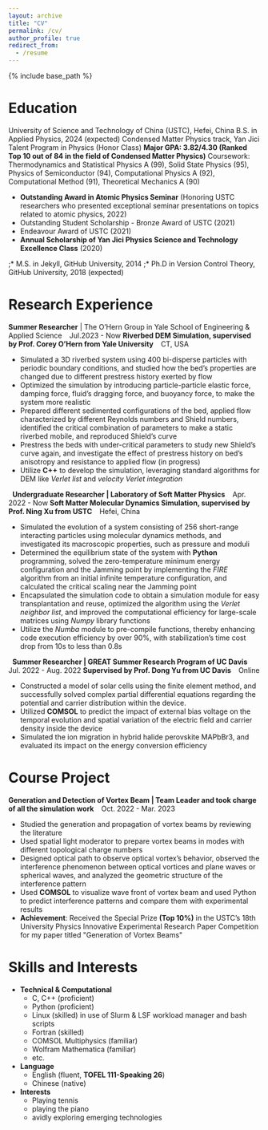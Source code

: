 ```yaml
---
layout: archive
title: "CV"
permalink: /cv/
author_profile: true
redirect_from:
  - /resume
---
```


{% include base_path %}

Education
======
University of Science and Technology of China (USTC), Hefei, China
B.S. in Applied Physics, 2024 (expected)
Condensed Matter Physics track, Yan Jici Talent Program in Physics (Honor Class)
**Major GPA: 3.82/4.30 (Ranked Top 10 out of 84 in the field of Condensed Matter Physics)**
Coursework: Thermodynamics and Statistical Physics A (99), Solid State Physics (95), Physics of Semiconductor
(94), Computational Physics A (92), Computational Method (91), Theoretical Mechanics A (90)

* **Outstanding Award in Atomic Physics Seminar** (Honoring USTC researchers who presented exceptional seminar presentations on topics related to atomic physics, 2022)
* Outstanding Student Scholarship - Bronze Award of USTC (2021)
* Endeavour Award of USTC (2021)
* **Annual Scholarship of Yan Jici Physics Science and Technology Excellence Class** (2020)

;* M.S. in Jekyll, GitHub University, 2014
;* Ph.D in Version Control Theory, GitHub University, 2018 (expected)

Research Experience
======
**Summer Researcher** | The O’Hern Group in Yale School of Engineering & Applied Science &ensp; Jul.2023 - Now
**Riverbed DEM Simulation, supervised by Prof. Corey O’Hern from Yale University** &ensp; CT, USA
* Simulated a 3D riverbed system using 400 bi-disperse particles with periodic boundary conditions, and studied
how the bed’s properties are changed due to different prestress history exerted by flow
* Optimized the simulation by introducing particle-particle elastic force, damping force, fluid’s dragging force, and
buoyancy force, to make the system more realistic
* Prepared different sedimented configurations of the bed, applied flow characterized by different Reynolds
numbers and Shield numbers, identified the critical combination of parameters to make a static riverbed mobile,
and reproduced Shield’s curve
* Prestress the beds with under-critical parameters to study new Shield’s curve again, and investigate the effect of
prestress history on bed’s anisotropy and resistance to applied flow (in progress)
* Utilize **C++** to develop the simulation, leveraging standard algorithms for DEM like *Verlet list* and *velocity Verlet
integration*

&nbsp;
**Undergraduate Researcher | Laboratory of Soft Matter Physics** &ensp; Apr. 2022 - Now
**Soft Matter Molecular Dynamics Simulation, supervised by Prof. Ning Xu from USTC** &ensp; Hefei, China
* Simulated the evolution of a system consisting of 256 short-range interacting particles using molecular dynamics methods, and investigated its macroscopic properties, such as pressure and moduli
* Determined the equilibrium state of the system with **Python** programming, solved the zero-temperature minimum energy configuration and the Jamming point by implementing the *FIRE* algorithm from an initial infinite temperature configuration, and calculated the critical scaling near the Jamming point
* Encapsulated the simulation code to obtain a simulation module for easy transplantation and reuse, optimized the algorithm using the *Verlet neighbor list*, and improved the computational efficiency for large-scale matrices using *Numpy* library functions
* Utilize the *Numba* module to pre-compile functions, thereby enhancing code execution efficiency by over 90%, with stabilization’s time cost drop from 10s to less than 0.8s

&nbsp;
**Summer Researcher | GREAT Summer Research Program of UC Davis** &ensp; Jul. 2022 - Aug. 2022
**Supervised by Prof. Dong Yu from UC Davis** &ensp; Online
* Constructed a model of solar cells using the finite element method, and successfully solved complex partial
differential equations regarding the potential and carrier distribution within the device.
* Utilized **COMSOL** to predict the impact of external bias voltage on the temporal evolution and spatial variation of the electric field and carrier density inside the device
* Simulated the ion migration in hybrid halide perovskite MAPbBr3, and evaluated its impact on the energy conversion efficiency
  
Course Project
======
**Generation and Detection of Vortex Beam | Team Leader and took charge of all the simulation work** &ensp; Oct. 2022 - Mar. 2023
* Studied the generation and propagation of vortex beams by reviewing the literature
* Used spatial light moderator to prepare vortex beams in modes with different topological charge numbers
* Designed optical path to observe optical vortex’s behavior, observed the interference phenomenon between optical
vortices and plane waves or spherical waves, and analyzed the geometric structure of the interference pattern
* Used **COMSOL** to visualize wave front of vortex beam and used Python to predict interference patterns and
compare them with experimental results
* **Achievement**: Received the Special Prize **(Top 10%)** in the USTC’s 18th University Physics Innovative Experimental Research Paper Competition for my paper titled "Generation of Vortex Beams"


<!-- Work experience
======
* Summer 2015: Research Assistant
  * Github University
  * Duties included: Tagging issues
  * Supervisor: Professor Git

* Fall 2015: Research Assistant
  * Github University
  * Duties included: Merging pull requests
  * Supervisor: Professor Hub -->
  
Skills and Interests
======
* **Technical & Computational**
  * C, C++ (proficient)
  * Python (proficient)
  * Linux (skilled) in use of Slurm & LSF workload manager and bash scripts
  * Fortran (skilled)
  * COMSOL Multiphysics (familiar)
  * Wolfram Mathematica (familiar)
  * etc.
* **Language**
  * English (fluent, **TOFEL 111-Speaking 26**)
  * Chinese (native)
* **Interests**
  * Playing tennis
  * playing the piano
  * avidly exploring emerging technologies

<!-- Publications
======
  <ul>{% for post in site.publications %}
    {% include archive-single-cv.html %}
  {% endfor %}</ul>
  
Talks
======
  <ul>{% for post in site.talks %}
    {% include archive-single-talk-cv.html %}
  {% endfor %}</ul>
  
Teaching
======
  <ul>{% for post in site.teaching %}
    {% include archive-single-cv.html %}
  {% endfor %}</ul>
  
Service and leadership
======
* Currently signed in to 43 different slack teams -->
